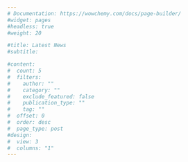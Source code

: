 ```yaml
---
# Documentation: https://wowchemy.com/docs/page-builder/
#widget: pages
#headless: true
#weight: 20

#title: Latest News
#subtitle:

#content:
#  count: 5
#  filters:
#    author: ""
#    category: ""
#    exclude_featured: false
#    publication_type: ""
#    tag: ""
#  offset: 0
#  order: desc
#  page_type: post
#design:
#  view: 3
#  columns: "1"
---
```


